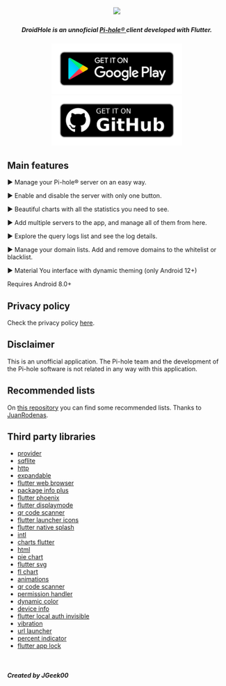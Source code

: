 <h1 align="center">
  <img src="https://github.com/JGeek00/droid-hole/raw/master/assets/other/banner.png" />
</h1>

<h5 align="center">
  <b>
    DroidHole is an unnoficial
    <a href="https://pi-hole.net/" target="_blank" rel="noopener noreferrer">
      Pi-hole®
    </a> 
    client developed with Flutter.</b>
</h5>

<p align="center">
  <a href="https://play.google.com/store/apps/details?id=com.jgeek00.droid_hole" target="_blank" rel="noopener noreferrer">
    <img src="/assets/other/get_google_play.png" width="300px">
  </a>
  <a href="https://github.com/JGeek00/droid-hole/releases" target="_blank" rel="noopener noreferrer">
    <img src="/assets/other/get-github.png" width="300px">
  </a>
</p>

## Main features
<p>▶ Manage your Pi-hole® server on an easy way.</p>
<p>▶ Enable and disable the server with only one button.</p>
<p>▶ Beautiful charts with all the statistics you need to see.</p>
<p>▶ Add multiple servers to the app, and manage all of them from here.</p>
<p>▶ Explore the query logs list and see the log details.</p>
<p>▶ Manage your domain lists. Add and remove domains to the whitelist or blacklist.</p>
<p>▶ Material You interface with dynamic theming (only Android 12+)</p>
<p>Requires Android 8.0+</p>

## Privacy policy
Check the privacy policy [here](https://github.com/JGeek00/droid-hole/wiki/Privacy-policy).

## Disclaimer
This is an unofficial application. The Pi-hole team and the development of the Pi-hole software is not related in any way with this application.

## Recommended lists
On [this repository](https://github.com/JuanRodenas/Pihole_list) you can find some recommended lists. Thanks to [JuanRodenas](https://github.com/JuanRodenas).

## Third party libraries
- [provider](https://pub.dev/packages/provider)
- [sqflite](https://pub.dev/packages/sqflite)
- [http](https://pub.dev/packages/http)
- [expandable](https://pub.dev/packages/expandable)
- [flutter web browser](https://pub.dev/packages/flutter_web_browser)
- [package info plus](https://pub.dev/packages/package_info_plus)
- [flutter phoenix](https://pub.dev/packages/flutter_phoenix)
- [flutter displaymode](https://pub.dev/packages/flutter_displaymode)
- [qr code scanner](https://pub.dev/packages/qr_code_scanner)
- [flutter launcher icons](https://pub.dev/packages/flutter_launcher_icons)
- [flutter native splash](https://pub.dev/packages/flutter_native_splash)
- [intl](https://pub.dev/packages/intl)
- [charts flutter](https://pub.dev/packages/charts_flutter)
- [html](https://pub.dev/packages/html)
- [pie chart](https://pub.dev/packages/pie_chart)
- [flutter svg](https://pub.dev/packages/flutter_svg)
- [fl chart](https://pub.dev/packages/fl_chart)
- [animations](https://pub.dev/packages/animations)
- [qr code scanner](https://pub.dev/packages/qr_code_scanner)
- [permission handler](https://pub.dev/packages/permission_handler)
- [dynamic color](https://pub.dev/packages/dynamic_color)
- [device info](https://pub.dev/packages/device_info)
- [flutter local auth invisible](https://pub.dev/packages/flutter_local_auth_invisible)
- [vibration](https://pub.dev/packages/vibration)
- [url launcher](https://pub.dev/packages/url_launcher)
- [percent indicator](https://pub.dev/packages/percent_indicator)
- [flutter app lock](https://pub.dev/packages/flutter_app_lock)

<br>

##### Created by JGeek00
